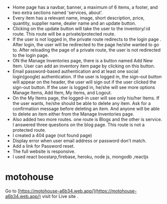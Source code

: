 
* Home page has a  navbar, banner, a maximum of 6 items, a footer, and two extra sections named 'services, about'.
* Every item has a relevant name, image, short description, price, quantity, supplier name, dealer name and an update button.
* Clicking on the update button will take the user to the inventory/:id route. This route will be a private/protected route.
* If the user is not logged in, the private route redirects to the login page . After login, the user will be redirected to the page he/she wanted to go to. After reloading the page of a private route, the user is not redirected to the login page.
* ON the Manage Inventories page, there is a button named Add New Item. User can add an inventory item page by clicking on this button.
* Email password-based authentication and at least one social login(google) authentication. If the user is logged in, the sign-out button will appear on the header, the user will sign out if the user clicked the sign-out button. If the user is logged in, he/she will see more options Manage Items, Add Item, My items, and Logout.
*  On the My Items page, the logged-in user will see only his/her Items. If the user wants, he/she should be able to delete any item.
 Ask for a confirmation message before deleting an item. 
And anyone will be able to delete an item either from the Manage Inventories page.
* Also added two more routes. one route is Blogs and the other is service. I answered three questions on the blog page. This route is not a protected route. 
* I created a 404 page (not found page)
* Display error when user email address or password don't match.
* Add a link for Password reset.
* The full website is responsive.
* I used react boostarp,firebase, heroku, node js, mongodb ,reactjs

# motohouse 
Go to [https://motohouse-a6b34.web.app/](https://motohouse-a6b34.web.app/) visit for Live site .
